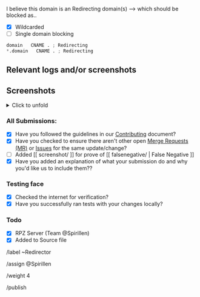 I believe this domain is an Redirecting domain(s) --> which should be blocked as..

- [X] Wildcarded
- [ ] Single domain blocking

```python
domain   CNAME . ; Redirecting
*.domain   CNAME . ; Redirecting
```

## Relevant logs and/or screenshots
<!-- Be as clear as possible: nobody can read your mind, and nobody is looking at your issue over your shoulder. -->


## Screenshots
<details><summary>Click to unfold</summary>



</details>

### All Submissions:
- [X] Have you followed the guidelines in our [Contributing](CONTRIBUTING.md)
	  document?
- [x] Have you checked to ensure there aren't other open
      [Merge Requests (MR)](../merge_requests) or [Issues](../issues) for the
      same update/change?
- [ ] Added [[ screenshot/ ]] for prove of [[ falsenegative/ | False Negative ]]
- [X] Have you added an explanation of what your submission do and why you'd
	  like us to include them??

### Testing face
- [X] Checked the internet for verification?
- [X] Have you successfully ran tests with your changes locally?

### Todo
- [X] RPZ Server (Team @Spirillen)
- [X] Added to Source file

/label ~Redirector

/assign @Spirillen

/weight 4

/publish
